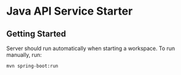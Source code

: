 # Java API Service Starter

## Getting Started

Server should run automatically when starting a workspace. To run manually, run:
```sh
mvn spring-boot:run
```
